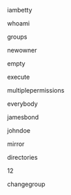 iambetty

whoami

groups

newowner

empty

execute

multiplepermissions

everybody

jamesbond

johndoe

mirror

directories

12

changegroup
